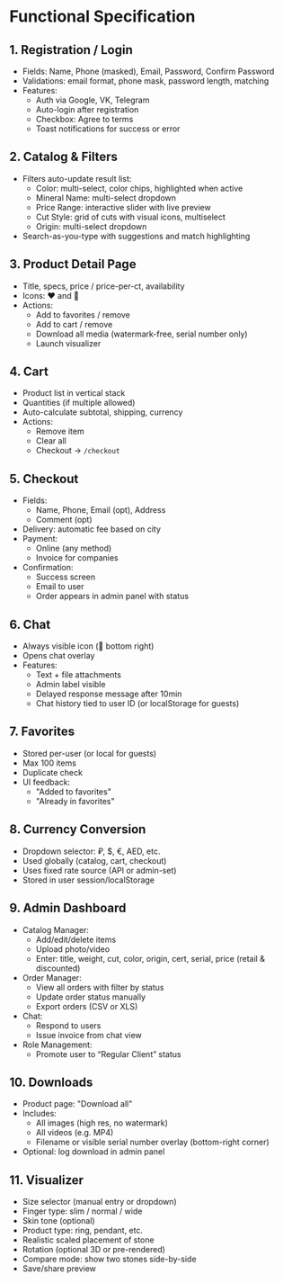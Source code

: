 # Functional Specification

## 1. Registration / Login
- Fields: Name, Phone (masked), Email, Password, Confirm Password
- Validations: email format, phone mask, password length, matching
- Features:
  - Auth via Google, VK, Telegram
  - Auto-login after registration
  - Checkbox: Agree to terms
  - Toast notifications for success or error

## 2. Catalog & Filters
- Filters auto-update result list:
  - Color: multi-select, color chips, highlighted when active
  - Mineral Name: multi-select dropdown
  - Price Range: interactive slider with live preview
  - Cut Style: grid of cuts with visual icons, multiselect
  - Origin: multi-select dropdown
- Search-as-you-type with suggestions and match highlighting

## 3. Product Detail Page
- Title, specs, price / price-per-ct, availability
- Icons: ❤️ and 🛒
- Actions:
  - Add to favorites / remove
  - Add to cart / remove
  - Download all media (watermark-free, serial number only)
  - Launch visualizer

## 4. Cart
- Product list in vertical stack
- Quantities (if multiple allowed)
- Auto-calculate subtotal, shipping, currency
- Actions:
  - Remove item
  - Clear all
  - Checkout → `/checkout`

## 5. Checkout
- Fields:
  - Name, Phone, Email (opt), Address
  - Comment (opt)
- Delivery: automatic fee based on city
- Payment:
  - Online (any method)
  - Invoice for companies
- Confirmation:
  - Success screen
  - Email to user
  - Order appears in admin panel with status

## 6. Chat
- Always visible icon (💬 bottom right)
- Opens chat overlay
- Features:
  - Text + file attachments
  - Admin label visible
  - Delayed response message after 10min
  - Chat history tied to user ID (or localStorage for guests)

## 7. Favorites
- Stored per-user (or local for guests)
- Max 100 items
- Duplicate check
- UI feedback:
  - "Added to favorites"
  - "Already in favorites"

## 8. Currency Conversion
- Dropdown selector: ₽, $, €, AED, etc.
- Used globally (catalog, cart, checkout)
- Uses fixed rate source (API or admin-set)
- Stored in user session/localStorage

## 9. Admin Dashboard
- Catalog Manager:
  - Add/edit/delete items
  - Upload photo/video
  - Enter: title, weight, cut, color, origin, cert, serial, price (retail & discounted)
- Order Manager:
  - View all orders with filter by status
  - Update order status manually
  - Export orders (CSV or XLS)
- Chat:
  - Respond to users
  - Issue invoice from chat view
- Role Management:
  - Promote user to “Regular Client” status

## 10. Downloads
- Product page: "Download all"
- Includes:
  - All images (high res, no watermark)
  - All videos (e.g. MP4)
  - Filename or visible serial number overlay (bottom-right corner)
- Optional: log download in admin panel

## 11. Visualizer
- Size selector (manual entry or dropdown)
- Finger type: slim / normal / wide
- Skin tone (optional)
- Product type: ring, pendant, etc.
- Realistic scaled placement of stone
- Rotation (optional 3D or pre-rendered)
- Compare mode: show two stones side-by-side
- Save/share preview

